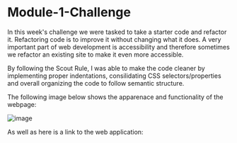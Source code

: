 # Module-1-Challenge

In this week's challenge we were tasked to take a starter code and refactor it. Refactoring code is to improve it without changing what it does. A very important part of web development is accessibility and therefore sometimes we refactor an existing site to make it even more accessible.

By following the Scout Rule, I was able to make the code cleaner by implementing proper indentations, consilidating CSS selectors/properties and overall organizing the code to follow semantic structure.

The following image below shows the apparenace and functionality of the webpage:

![image](https://user-images.githubusercontent.com/107945716/178100023-2d0793df-f9fd-4364-b768-db2a9ebcc559.png)

As well as here is a link to the web application: 
